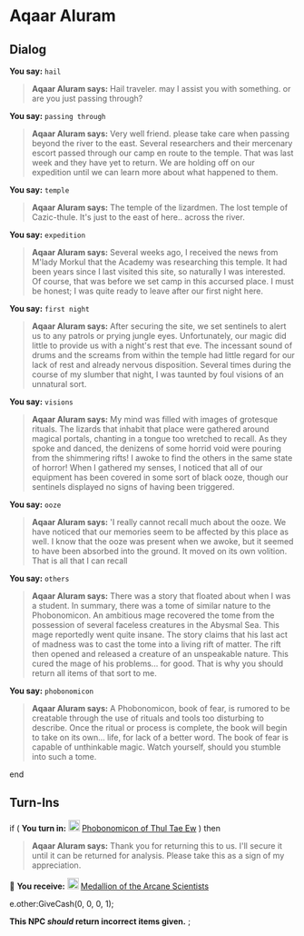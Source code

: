 # Aqaar Aluram


## Dialog

**You say:** `hail`



>**Aqaar Aluram says:** Hail traveler. may I assist you with something. or are you just passing through?




**You say:** `passing through`



>**Aqaar Aluram says:** Very well friend. please take care when passing beyond the river to the east.  Several researchers and their mercenary escort passed through our camp en route to the temple.  That was last week and they have yet to return.  We are holding off on our expedition until we can learn more about what happened to them.




**You say:** `temple`



>**Aqaar Aluram says:** The temple of the lizardmen. The lost temple of Cazic-thule. It's just to the east of here.. across the river.




**You say:** `expedition`



>**Aqaar Aluram says:** Several weeks ago, I received the news from M'lady Morkul that the Academy was researching this temple. It had been years since I last visited this site, so naturally I was interested. Of course, that was before we set camp in this accursed place. I must be honest; I was quite ready to leave after our first night here.




**You say:** `first night`



>**Aqaar Aluram says:** After securing the site, we set sentinels to alert us to any patrols or prying jungle eyes. Unfortunately, our magic did little to provide us with a night's rest that eve. The incessant sound of drums and the screams from within the temple had little regard for our lack of rest and already nervous disposition. Several times during the course of my slumber that night, I was taunted by foul visions of an unnatural sort.



**You say:** `visions`



>**Aqaar Aluram says:** My mind was filled with images of grotesque rituals. The lizards that inhabit that place were gathered around magical portals, chanting in a tongue too wretched to recall. As they spoke and danced, the denizens of some horrid void were pouring from the shimmering rifts! I awoke to find the others in the same state of horror! When I gathered my senses, I noticed that all of our equipment has been covered in some sort of black ooze, though our sentinels displayed no signs of having been triggered.



**You say:** `ooze`



>**Aqaar Aluram says:** 'I really cannot recall much about the ooze. We have noticed that our memories seem to be affected by this place as well. I know that the ooze was present when we awoke, but it seemed to have been absorbed into the ground. It moved on its own volition. That is all that I can recall



**You say:** `others`



>**Aqaar Aluram says:** There was a story that floated about when I was a student. In summary, there was a tome of similar nature to the Phobonomicon. An ambitious mage recovered the tome from the possession of several faceless creatures in the Abysmal Sea. This mage reportedly went quite insane. The story claims that his last act of madness was to cast the tome into a living rift of matter. The rift then opened and released a creature of an unspeakable nature. This cured the mage of his problems... for good. That is why you should return all items of that sort to me.



**You say:** `phobonomicon`



>**Aqaar Aluram says:** A Phobonomicon, book of fear, is rumored to be creatable through the use of rituals and tools too disturbing to describe. Once the ritual or process is complete, the book will begin to take on its own... life, for lack of a better word. The book of fear is capable of unthinkable magic. Watch yourself, should you stumble into such a tome.

end



## Turn-Ins




if (  **You turn in:** <img style="background:url(/static/icons/blank_slot.gif);width:20px;height:20px;" src="/static/icons/item_778.png" alt="" /> <a
                                href="/item/8720" data-url="8720" class="tooltip-link link">Phobonomicon of Thul Tae Ew</a> ) then


>**Aqaar Aluram says:** Thank you for returning this to us. I'll secure it until it can be returned for analysis. Please take this as a sign of my appreciation.


 &#127873; **You receive:**  <img style="background:url(/static/icons/blank_slot.gif);width:20px;height:20px;" src="/static/icons/item_752.png" alt="" /> <a
                                href="/item/8732" data-url="8732" class="tooltip-link link">Medallion of the Arcane Scientists</a> 

 


e.other:GiveCash(0, 0, 0, 1);

**This NPC *should* return incorrect items given.**
;